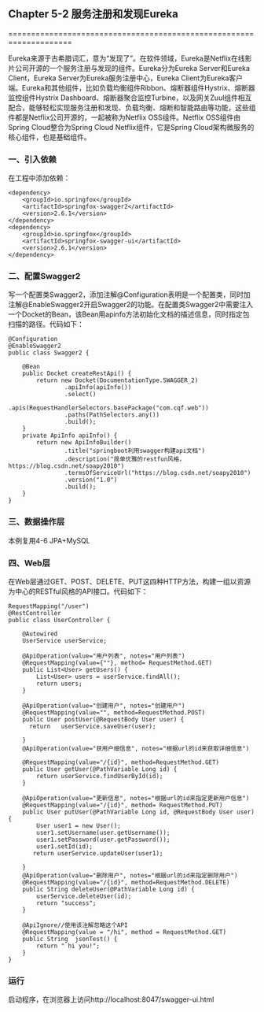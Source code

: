 ## Chapter 5-2 服务注册和发现Eureka
====================================================================

Eureka来源于古希腊词汇，意为“发现了”。在软件领域，Eureka是Netflix在线影片公司开源的一个服务注册与发现的组件。Eureka分为Eureka Server和Eureka Client，Eureka Server为Eureka服务注册中心，Eureka Client为Eureka客户端。Eureka和其他组件，比如负载均衡组件Ribbon、熔断器组件Hystrix、熔断器监控组件Hystrix Dashboard、熔断器聚合监控Turbine，以及网关Zuul组件相互配合，能够轻松实现服务注册和发现、负载均衡、熔断和智能路由等功能，这些组件都是Netflix公司开源的，一起被称为Netflix OSS组件。Netflix OSS组件由Spring Cloud整合为Spring Cloud Netflix组件，它是Spring Cloud架构微服务的核心组件，也是基础组件。

### 一、引入依赖
在工程中添加依赖：
```
<dependency>
    <groupId>io.springfox</groupId>
    <artifactId>springfox-swagger2</artifactId>
    <version>2.6.1</version>
</dependency>
<dependency>
    <groupId>io.springfox</groupId>
    <artifactId>springfox-swagger-ui</artifactId>
    <version>2.6.1</version>
</dependency>
```

### 二、配置Swagger2
写一个配置类Swagger2，添加注解@Configuration表明是一个配置类，同时加注解@EnableSwagger2开启Swagger2的功能。在配置类Swagger2中需要注入一个Docket的Bean，该Bean用apinfo方法初始化文档的描述信息，同时指定包扫描的路径。代码如下：
```
@Configuration
@EnableSwagger2
public class Swagger2 {

    @Bean
    public Docket createRestApi() {
        return new Docket(DocumentationType.SWAGGER_2)
                .apiInfo(apiInfo())
                .select()
                .apis(RequestHandlerSelectors.basePackage("com.cqf.web"))
                .paths(PathSelectors.any())
                .build();
    }
    private ApiInfo apiInfo() {
        return new ApiInfoBuilder()
                .title("springboot利用swagger构建api文档")
                .description("简单优雅的restfun风格，https://blog.csdn.net/soapy2010")
                .termsOfServiceUrl("https://blog.csdn.net/soapy2010")
                .version("1.0")
                .build();
    }
}
```
### 三、数据操作层
本例复用4-6 JPA+MySQL

### 四、Web层
在Web层通过GET、POST、DELETE、PUT这四种HTTP方法，构建一组以资源为中心的RESTful风格的API接口。代码如下：
```
RequestMapping("/user")
@RestController
public class UserController {

    @Autowired
    UserService userService;

    @ApiOperation(value="用户列表", notes="用户列表")
    @RequestMapping(value={""}, method= RequestMethod.GET)
    public List<User> getUsers() {
        List<User> users = userService.findAll();
        return users;
    }

    @ApiOperation(value="创建用户", notes="创建用户")
    @RequestMapping(value="", method=RequestMethod.POST)
    public User postUser(@RequestBody User user) {
      return   userService.saveUser(user);

    }
    @ApiOperation(value="获用户细信息", notes="根据url的id来获取详细信息")

    @RequestMapping(value="/{id}", method=RequestMethod.GET)
    public User getUser(@PathVariable Long id) {
        return userService.findUserById(id);
    }

    @ApiOperation(value="更新信息", notes="根据url的id来指定更新用户信息")
    @RequestMapping(value="/{id}", method= RequestMethod.PUT)
    public User putUser(@PathVariable Long id, @RequestBody User user) {
        User user1 = new User();
        user1.setUsername(user.getUsername());
        user1.setPassword(user.getPassword());
        user1.setId(id);
       return userService.updateUser(user1);

    }
    @ApiOperation(value="删除用户", notes="根据url的id来指定删除用户")
    @RequestMapping(value="/{id}", method=RequestMethod.DELETE)
    public String deleteUser(@PathVariable Long id) {
        userService.deleteUser(id);
        return "success";
    }

    @ApiIgnore//使用该注解忽略这个API
    @RequestMapping(value = "/hi", method = RequestMethod.GET)
    public String  jsonTest() {
        return " hi you!";
    }
}
```

### 运行
启动程序，在浏览器上访问http://localhost:8047/swagger-ui.html    


